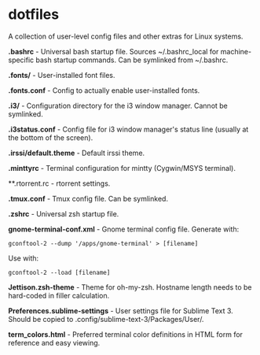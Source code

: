 dotfiles
============
A collection of user-level config files and other extras for Linux systems.


**.bashrc** - Universal bash startup file. Sources ~/.bashrc_local for machine-specific bash startup commands. Can be symlinked from ~/.bashrc.

**.fonts/** - User-installed font files.

**.fonts.conf** - Config to actually enable user-installed fonts.

**.i3/** - Configuration directory for the i3 window manager. Cannot be symlinked.

**.i3status.conf** - Config file for i3 window manager's status line (usually at the bottom of the screen).

**.irssi/default.theme** - Default irssi theme.

**.minttyrc** - Terminal configuration for mintty (Cygwin/MSYS terminal).

**.rtorrent.rc - rtorrent settings.

**.tmux.conf** - Tmux config file. Can be symlinked.

**.zshrc** - Universal zsh startup file.

**gnome-terminal-conf.xml** - Gnome terminal config file.
Generate with:

    gconftool-2 --dump '/apps/gnome-terminal' > [filename]

Use with:

    gconftool-2 --load [filename]

**Jettison.zsh-theme** - Theme for oh-my-zsh. Hostname length needs to be hard-coded in filler calculation.

**Preferences.sublime-settings** - User settings file for Sublime Text 3. Should be copied to .config/sublime-text-3/Packages/User/.

**term_colors.html** - Preferred terminal color definitions in HTML form for reference and easy viewing.

